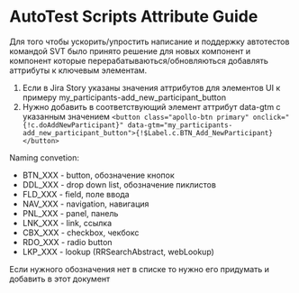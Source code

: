 # AutoTest Scripts Attribute Guide
Для того чтобы ускорить/упростить написание и поддержку автотестов командой SVT было принято решение для новых компонент и компонент которые перерабатываються/обновляються добавлять аттрибуты к ключевым элементам.

1) Если в Jira Story указаны значения аттрибутов для элементов UI к примеру my_participants-add_new_participant_button  
2) Нужно добавить в соответствующий элемент аттрибут data-gtm с указанным значением
`<button class="apollo-btn primary" onclick="{!c.doAddNewParticipant}" data-gtm="my_participants-add_new_participant_button">{!$Label.c.BTN_Add_NewParticipant}</button>` 

Naming convetion:

- BTN_XXX - button, обозначение кнопок 
- DDL_XXX - drop down list, обозначение пиклистов
- FLD_XXX - field, поле ввода
- NAV_XXX - navigation, навигация
- PNL_XXX - panel, панель
- LNK_XXX - link, ссылка
- CBX_XXX - checkbox, чекбокс
- RDO_XXX - radio button
- LKP_XXX - lookup (RRSearchAbstract, webLookup)


Если нужного обозначения нет в списке то нужно его придумать и добавить в этот документ